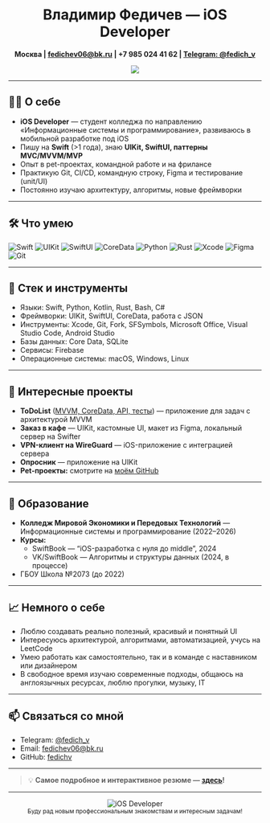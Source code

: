 <h1 align="center">Владимир Федичев — iOS Developer</h1>
<p align="center">
  <b>Москва | <a href="mailto:fedichev06@bk.ru">fedichev06@bk.ru</a> | +7&nbsp;985&nbsp;024&nbsp;41&nbsp;62 | <a href="https://t.me/fedich_v">Telegram: @fedich_v</a></b>
</p>
<p align="center">
  <a href="https://fedichv.github.io/" target="_blank">
    <img src="https://img.shields.io/badge/Интерактивное_резюме-Открыть_сайт-4285F4?style=for-the-badge&logo=safari&logoColor=fff">
  </a>
</p>

---

## 👨‍💻 О себе

- **iOS Developer** — студент колледжа по направлению «Информационные системы и программирование», развиваюсь в мобильной разработке под iOS
- Пишу на **Swift** (>1 года), знаю **UIKit, SwiftUI, паттерны MVC/MVVM/MVP**
- Опыт в pet-проектах, командной работе и на фрилансе
- Практикую Git, CI/CD, командную строку, Figma и тестирование (unit/UI)
- Постоянно изучаю архитектуру, алгоритмы, новые фреймворки

---

## 🛠 Что умею

![Swift](https://img.shields.io/badge/Swift-FA7343?style=for-the-badge&logo=swift&logoColor=white)
![UIKit](https://img.shields.io/badge/UIKit-blue?style=for-the-badge&logo=apple)
![SwiftUI](https://img.shields.io/badge/SwiftUI-5E5E5E?style=for-the-badge&logo=apple)
![CoreData](https://img.shields.io/badge/CoreData-196CAF?style=for-the-badge&logo=apple&logoColor=white)
![Python](https://img.shields.io/badge/Python-3776AB?style=for-the-badge&logo=python&logoColor=white)
![Rust](https://img.shields.io/badge/Rust-000?style=for-the-badge&logo=rust&logoColor=white)
![Xcode](https://img.shields.io/badge/Xcode-1575F9?style=for-the-badge&logo=Xcode&logoColor=white)
![Figma](https://img.shields.io/badge/Figma-F24E1E?style=for-the-badge&logo=figma&logoColor=white)
![Git](https://img.shields.io/badge/Git-F05032?style=for-the-badge&logo=git&logoColor=white)

---

## 🌱 Стек и инструменты

- Языки: Swift, Python, Kotlin, Rust, Bash, C#
- Фреймворки: UIKit, SwiftUI, CoreData, работа с JSON
- Инструменты: Xcode, Git, Fork, SFSymbols, Microsoft Office, Visual Studio Code, Android Studio
- Базы данных: Core Data, SQLite
- Сервисы: Firebase
- Операционные системы: macOS, Windows, Linux

---

## 🚀 Интересные проекты

- **ToDoList** ([MVVM, CoreData, API, тесты](https://github.com/fedichv/ToDoList)) — приложение для задач с архитектурой MVVM
- **Заказ в кафе** — UIKit, кастомные UI, макет из Figma, локальный сервер на Swifter
- **VPN-клиент на WireGuard** — iOS-приложение с интеграцией сервера
- **Опросник** — приложение на UIKit
- **Pet-проекты:** смотрите на [моём GitHub](https://github.com/fedichv)

---

## 🏫 Образование

- **Колледж Мировой Экономики и Передовых Технологий** — Информационные системы и программирование (2022–2026)
- **Курсы:**  
  - SwiftBook — “iOS-разработка с нуля до middle”, 2024  
  - VK/SwiftBook — Алгоритмы и структуры данных (2024, в процессе)
- ГБОУ Школа №2073 (до 2022)

---

## 📈 Немного о себе

- Люблю создавать реально полезный, красивый и понятный UI
- Интересуюсь архитектурой, алгоритмами, автоматизацией, учусь на LeetCode
- Умею работать как самостоятельно, так и в команде с наставником или дизайнером
- В свободное время изучаю современные подходы, общаюсь на англоязычных ресурсах, люблю прогулки, музыку, IT

---

## 📫 Связаться со мной

- Telegram: [@fedich_v](https://t.me/fedich_v)
- Email: [fedichev06@bk.ru](mailto:fedichev06@bk.ru)
- GitHub: [fedichv](https://github.com/fedichv)

---

> 💡 **Самое подробное и интерактивное резюме — [здесь](https://fedichv.github.io/)!**
>


---

<p align="center">
  <img src="https://img.shields.io/badge/iOS%20Developer-Swift-orange?style=flat-square&logo=apple" title="iOS Developer"> <br>
  <sub>Буду рад новым профессиональным знакомствам и интересным задачам!</sub>
</p>
